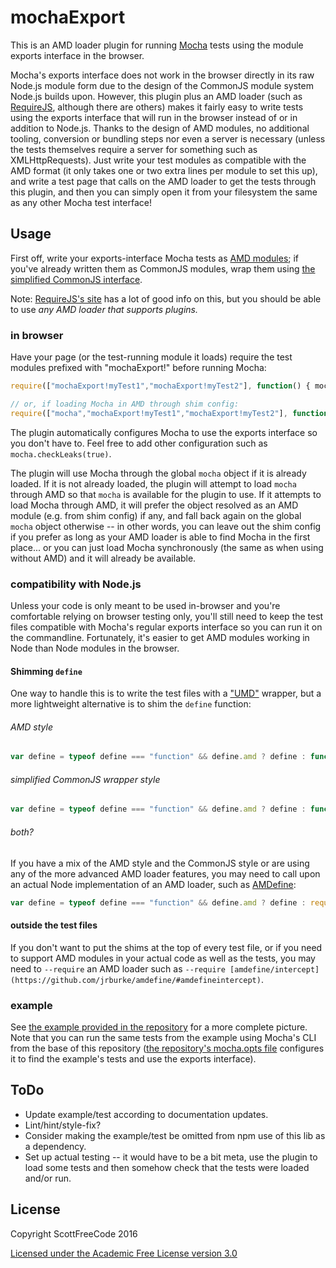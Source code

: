 # mochaExport

This is an AMD loader plugin for running [Mocha](https://github.com/mochajs/mocha) tests using the module exports interface in the browser.

Mocha's exports interface does not work in the browser directly in its raw Node.js module form due to the design of the CommonJS module system Node.js builds upon. However, this plugin plus an AMD loader (such as [RequireJS](http://requirejs.org/), although there are others) makes it fairly easy to write tests using the exports interface that will run in the browser instead of or in addition to Node.js. Thanks to the design of AMD modules, no additional tooling, conversion or bundling steps nor even a server is necessary (unless the tests themselves require a server for something such as XMLHttpRequests). Just write your test modules as compatible with the AMD format (it only takes one or two extra lines per module to set this up), and write a test page that calls on the AMD loader to get the tests through this plugin, and then you can simply open it from your filesystem the same as any other Mocha test interface!

## Usage

First off, write your exports-interface Mocha tests as [AMD modules](https://github.com/amdjs/amdjs-api); if you've already written them as CommonJS modules, wrap them using [the simplified CommonJS interface](http://requirejs.org/docs/commonjs.html#manualconversion).

Note: [RequireJS's site](http://requirejs.org/) has a lot of good info on this, but you should be able to use *any AMD loader that supports plugins.*

### in browser

Have your page (or the test-running module it loads) require the test modules prefixed with "mochaExport!" before running Mocha:
```js
require(["mochaExport!myTest1","mochaExport!myTest2"], function() { mocha.run() })

// or, if loading Mocha in AMD through shim config:
require(["mocha","mochaExport!myTest1","mochaExport!myTest2"], function(mocha) { mocha.run() })
```

The plugin automatically configures Mocha to use the exports interface so you don't have to. Feel free to add other configuration such as `mocha.checkLeaks(true)`.

The plugin will use Mocha through the global `mocha` object if it is already loaded. If it is not already loaded, the plugin will attempt to load `mocha` through AMD so that `mocha` is available for the plugin to use. If it attempts to load Mocha through AMD, it will prefer the object resolved as an AMD module (e.g. from shim config) if any, and fall back again on the global `mocha` object otherwise -- in other words, you can leave out the shim config if you prefer as long as your AMD loader is able to find Mocha in the first place... or you can just load Mocha synchronously (the same as when using without AMD) and it will already be available.

### compatibility with Node.js

Unless your code is only meant to be used in-browser and you're comfortable relying on browser testing only, you'll still need to keep the test files compatible with Mocha's regular exports interface so you can run it on the commandline. Fortunately, it's easier to get AMD modules working in Node than Node modules in the browser.

#### Shimming `define`

One way to handle this is to write the test files with a ["UMD"](https://github.com/umdjs/umd) wrapper, but a more lightweight alternative is to shim the `define` function:

######  AMD style

```js
var define = typeof define === "function" && define.amd ? define : function define(deps, factory) { module.exports = factory.apply(undefined, deps.map(require)) }
```

###### simplified CommonJS wrapper style

```js
var define = typeof define === "function" && define.amd ? define : function define(factory) { factory(require, exports, module) }
```

###### both?

If you have a mix of the AMD style and the CommonJS style or are using any of the more advanced AMD loader features, you may need to call upon an actual Node implementation of an AMD loader, such as [AMDefine](https://www.npmjs.com/package/amdefine):
```js
var define = typeof define === "function" && define.amd ? define : require("amdefine")(module, require)
```

#### outside the test files

If you don't want to put the shims at the top of every test file, or if you need to support AMD modules in your actual code as well as the tests, you may need to `--require` an AMD loader such as `--require [amdefine/intercept](https://github.com/jrburke/amdefine/#amdefineintercept)`.

### example

See [the example provided in the repository](example) for a more complete picture. Note that you can run the same tests from the example using Mocha's CLI from the base of this repository ([the repository's mocha.opts file](test/mocha.opts) configures it to find the example's tests and use the exports interface).

## ToDo
- Update example/test according to documentation updates.
- Lint/hint/style-fix?
- Consider making the example/test be omitted from npm use of this lib as a dependency.
- Set up actual testing -- it would have to be a bit meta, use the plugin to load some tests and then somehow check that the tests were loaded and/or run.

## License

Copyright ScottFreeCode 2016

[Licensed under the Academic Free License version 3.0](LICENSE.txt)
